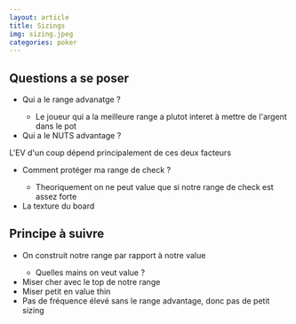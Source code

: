 ```yaml
---
layout: article
title: Sizings
img: sizing.jpeg
categories: poker
---
```


<div class="body">
  <h2>Questions a se poser</h2>
  <ul>
    <li>Qui a le range advanatge ?</li>
    <ul>
      <li>Le joueur qui a la meilleure range a plutot interet à mettre de l'argent dans le pot</li>
    </ul>
    <li>Qui a le NUTS advantage ?</li>
  </ul>
  <p><span>L'EV d'un coup dépend principalement de ces deux facteurs</span></p>
  <ul>
    <li>Comment protéger ma range de check ?</li>
    <ul>
      <li>Theoriquement on ne peut value que si notre range de check est assez forte</li>
    </ul>
    <li>La texture du board</li>
  </ul>
  <h2>Principe à suivre</h2>
  <ul>
    <li>On construit notre range par rapport à notre value</li>
    <ul>
      <li>Quelles mains on veut value ?</li>
    </ul>
    <li>Miser cher avec le top de notre range</li>
    <li>Miser petit en value thin</li>
    <li>Pas de fréquence élevé sans le range advantage, donc pas de petit sizing</li>
  </ul>
</div>
